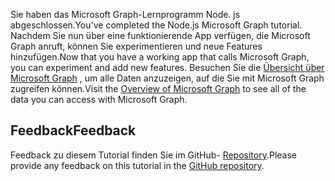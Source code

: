 <!-- markdownlint-disable MD002 MD041 -->

<span data-ttu-id="13a2b-101">Sie haben das Microsoft Graph-Lernprogramm Node. js abgeschlossen.</span><span class="sxs-lookup"><span data-stu-id="13a2b-101">You've completed the Node.js Microsoft Graph tutorial.</span></span> <span data-ttu-id="13a2b-102">Nachdem Sie nun über eine funktionierende App verfügen, die Microsoft Graph anruft, können Sie experimentieren und neue Features hinzufügen.</span><span class="sxs-lookup"><span data-stu-id="13a2b-102">Now that you have a working app that calls Microsoft Graph, you can experiment and add new features.</span></span> <span data-ttu-id="13a2b-103">Besuchen Sie die [Übersicht über Microsoft Graph](/graph/overview) , um alle Daten anzuzeigen, auf die Sie mit Microsoft Graph zugreifen können.</span><span class="sxs-lookup"><span data-stu-id="13a2b-103">Visit the [Overview of Microsoft Graph](/graph/overview) to see all of the data you can access with Microsoft Graph.</span></span>

## <a name="feedback"></a><span data-ttu-id="13a2b-104">Feedback</span><span class="sxs-lookup"><span data-stu-id="13a2b-104">Feedback</span></span>

<span data-ttu-id="13a2b-105">Feedback zu diesem Tutorial finden Sie im GitHub- [Repository](https://github.com/microsoftgraph/msgraph-training-nodeexpressapp).</span><span class="sxs-lookup"><span data-stu-id="13a2b-105">Please provide any feedback on this tutorial in the [GitHub repository](https://github.com/microsoftgraph/msgraph-training-nodeexpressapp).</span></span>